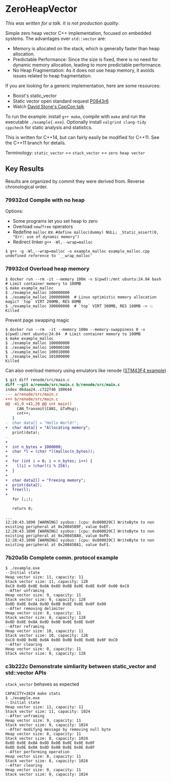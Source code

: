 # ZeroHeapVector

_This was written for a talk. It is not production quality_.

Simple zero heap vector C++ implementation, focused on embedded systems. The advantages over `std::vector` are:

* Memory is allocated on the stack, which is generally faster than heap allocation.
* Predictable Performance: Since the size is fixed, there is no need for dynamic memory allocation, leading to more predictable performance.
* No Heap Fragmentation: As it does not use heap memory, it avoids issues related to heap fragmentation.

If you are looking for a generic implementation, here are some resources:

* Boost's static_vector
* Static vector open standard request [P0843r6](https://www.open-std.org/jtc1/sc22/wg21/docs/papers/2023/p0843r6.html)
* Watch [David Stone's CppCon talk](https://www.youtube.com/watch?v=I8QJLGI0GOE)

To run the example: install `g++ make`, compile with `make` and run the executable `./example{.exe}`. Optionally install `valgrind clang-tidy cppcheck` for static analysis and statistics.

This is written for C++14, but can fairly easily be modified for C++11. See the C++11 branch for details.

Terminology: `static_vector` == `stack_vector` == `zero heap vector`

## Key Results

Results are organized by commit they were derived from. Reverse chronological order.

### 79932cd  Compile with no heap

Options:

* Some programs let you set heap to zero
* Overload `new`/`free` operators
* Redefine `malloc` ex. `#define malloc(dummy) NULL; _Static_assert(0, "Err: use of dynamic memory")`
* Redirect linker `g++ -Wl,--wrap=malloc`

```shell
$ g++ -g -Wl,--wrap=malloc -o example_malloc example_malloc.cpp
undefined reference to `__wrap_malloc'
```

### 79932cd  Overload heap memory

```shell
$ docker run --rm -it --memory 100m -v $(pwd):/mnt ubuntu:24.04 bash  # Limit container memory to 100MB
$ make example_malloc
$ ./example_malloc 100000000
$ ./example_malloc 200000000  # Linux optimistic memory allocation magic? `top` VIRT 200MB, RES 80MB
$ ./example_malloc 300000000  # `top` VIRT 300MB, RES 100MB -> 💥
Killed
```

Prevent page swapping magic

```shell
$ docker run --rm  -it --memory 100m --memory-swappiness 0 -v $(pwd):/mnt ubuntu:24.04  # Limit container memory to 100MB
$ make example_malloc
$ ./example_malloc 100000000
$ ./example_malloc 100000100
$ ./example_malloc 100010000
$ ./example_malloc 101000000
Killed
```

Can also overload memory using emulators like renode ([STM43F4 example](https://medium.com/@pc0is0me/getting-started-with-stm32f4-emulation-using-renode-f6cb158d27d1))

```diff
$ git diff renode/src/main.c
diff --git a/renode/src/main.c b/renode/src/main.c
index d6daa24..c722f46 100644
--- a/renode/src/main.c
+++ b/renode/src/main.c
@@ -41,9 +41,20 @@ int main()
     CAN_Transmit(CAN1, &TxMsg);
     cnt++;
   }
-  char data[] = "Hello World!";
+  char data[] = "Allocating memory";
   print(data);
-
+
+  int n_bytes = 1000000;
+  char *l = (char *)(malloc(n_bytes));
+
+  for (int i = 0; i < n_bytes; i++) {
+    l[i] = (char)(i % 256);
+  }
+
+  char data2[] = "Freeing memory";
+  print(data2);
+  free(l);
+
   for (;;);

   return 0;
```

```shell
...
12:28:43.1090 [WARNING] sysbus: [cpu: 0x800029C] WriteByte to non existing peripheral at 0x20045B9F, value 0xEF.
12:28:43.1090 [WARNING] sysbus: [cpu: 0x800029C] WriteByte to non existing peripheral at 0x20045BA0, value 0xF0.
12:28:43.1090 [WARNING] sysbus: [cpu: 0x800029C] WriteByte to non existing peripheral at 0x20045BA1, value 0xF1.
```

### 7b20a5b  Complete comm. protocol example

```shell
$ ./example.exe
--Initial state
Heap vector size: 11, capacity: 11
Stack vector size: 11, capacity: 128
0xC0 0x0D 0x0E 0x0A 0x0D 0x0B 0x0E 0x0E 0x0F 0x00 0xC0
--After unframing
Heap vector size: 9, capacity: 11
Stack vector size: 9, capacity: 128
0x0D 0x0E 0x0A 0x0D 0x0B 0x0E 0x0E 0x0F 0x00
--After removing delimiter
Heap vector size: 8, capacity: 11
Stack vector size: 8, capacity: 128
0x0D 0x0E 0x0A 0x0D 0x0B 0x0E 0x0E 0x0F
--After reframing
Heap vector size: 10, capacity: 11
Stack vector size: 10, capacity: 128
0xC0 0x0D 0x0E 0x0A 0x0D 0x0B 0x0E 0x0E 0x0F 0xC0
--After clearing
Heap vector size: 0, capacity: 11
Stack vector size: 0, capacity: 128
```

### c3b222c  Demonstrate simliarity between static_vector and std::vector APIs

`stack_vector` behaves as expected

```shell
CAPACITY=1024 make stats
$ ./example.exe
--Initial state
Heap vector size: 11, capacity: 11
Stack vector size: 11, capacity: 1024
--After unframing
Heap vector size: 9, capacity: 11
Stack vector size: 9, capacity: 1024
--After modifyng message by removing null byte
Heap vector size: 8, capacity: 11
Stack vector size: 8, capacity: 1024
0x0D 0x0E 0x0A 0x0D 0x0B 0x0E 0x0E 0x0F
0x0D 0x0E 0x0A 0x0D 0x0B 0x0E 0x0E 0x0F
--After performing operation
Heap vector size: 8, capacity: 11
Stack vector size: 8, capacity: 1024
--After clearing
Heap vector size: 0, capacity: 11
Stack vector size: 0, capacity: 1024
```
